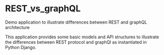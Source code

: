 # REST_vs_graphQL
Demo application to illustrate differences between REST and graphQL architecture 

This application provides some basic models and API structures to illustrate the differences between REST protocol and graphQl as instantiated in Python Django.

